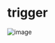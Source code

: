 # trigger
![image](https://user-images.githubusercontent.com/30759044/188208638-141e38e9-c54e-47e3-918f-336213120d93.png)
